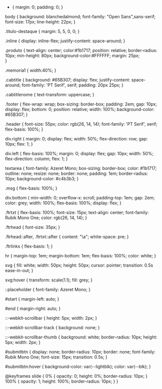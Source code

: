 * {
  margin: 0;
  padding: 0;
}

body {
    background: blanchedalmond;
    font-family: "Open Sans",sans-serif;
    font-size: 17px;
    line-height: 22px;
}

.titulo-destaque {
  margin: 5, 5, 0, 0;
}

.inline {
  display: inline-flex;
  justify-content: space-around;
}

.produto {
  text-align: center;
  color:#1b1717;
  position: relative;
  border-radius: 10px;
  min-height: 80px;
  background-color:#FFFFFF;
  margin: 25px;  
}

.memoria1 {
  width:40%;
}

.cabtitle {
    background: #65B307;
    display: flex;
	  justify-content: space-around;
    font-family: 'PT Serif', serif;
    padding: 20px 25px;
}

.cabtitlenome {
    text-transform: uppercase;
}


  .footer {
    flex-wrap: wrap;
    box-sizing: border-box;
    padding: 2em;
    gap: 10px;
    display: flex;
    bottom: 0;
    position: relative;
    width: 100%;
    background-color: #65B307;
  }

  .header {
    font-size: 55px;
    color: rgb(26, 14, 14);
    font-family: 'PT Serif', serif;
    flex-basis: 100%;
  }
  
  div.right {
    margin: 0;
    display: flex;
    width: 50%;
    flex-direction: row;
    gap: 10px;
    flex: 1;
  }
  
  div.left {
    flex-basis: 100%;
    margin: 0;
    display: flex;
    gap: 10px;
    width: 50%;
    flex-direction: column;
    flex: 1;
  }
  
  textarea {
    font-family: Azeret Mono;
    box-sizing: border-box;
    color: #1b1717;
    outline: none;
    resize: none;
    border: none;
    padding: 1em;
    border-radius: 10px;
    background-color: #c4b3b3;
  }
  
  .msg {
    flex-basis: 100%;
  }
  
  div.bottom {
    min-width: 0;
    overflow-x: scroll;
    padding-top: 1em;
    gap: 2em;
    color: grey;
    width: 100%;
    flex-basis: 100%;
    display: flex;
  }
  
  .ftrtxt {
    flex-basis: 100%;
    font-size: 15px;
    text-align: center;
    font-family: Rubik Mono One;
    color: rgb(26, 14, 14);
  }
  
  .ftrhead {
    font-size: 35px;
  }
  
  .ftrhead::after,
  .ftrtxt::after {
    content: "\a";
    white-space: pre;
  }
  
  .ftrlinks {
    flex-basis: 1;
  }
  
  hr {
    margin-top: 1em;
    margin-bottom: 1em;
    flex-basis: 100%;
    color: white;
  }
  
  svg {
    fill: white;
    width: 50px;
    height: 50px;
    cursor: pointer;
    transition: 0.5s ease-in-out;
  }
  
  svg:hover {
    transform: scale(1.1);
    fill: grey;
  }
  
  ::placeholder {
    font-family: Azeret Mono;
  }
  
  #start {
    margin-left: auto;
  }
  
  #end {
    margin-right: auto;
  }
  
  ::-webkit-scrollbar {
    height: 5px;
    width: 2px;
  }
  
  ::-webkit-scrollbar-track {
    background: none;
  }
  
  ::-webkit-scrollbar-thumb {
    background: white;
    border-radius: 10px;
    height: 5px;
    width: 2px;
  }
  
  #submitbtn {
    display: none;
    border-radius: 10px;
    border: none;
    font-family: Rubik Mono One;
    font-size: 15px;
    transition: 0.5s;
  }
  
  #submitbtn:hover {
    background-color: var(--lightblk);
    color: var(--blk);
  }
  
  @keyframes slide {
    0% {
      opacity: 0;
      height: 0%;
      border-radius: 10px;
    }
    100% {
      opacity: 1;
      height: 100%;
      border-radius: 10px;
    }
    }
